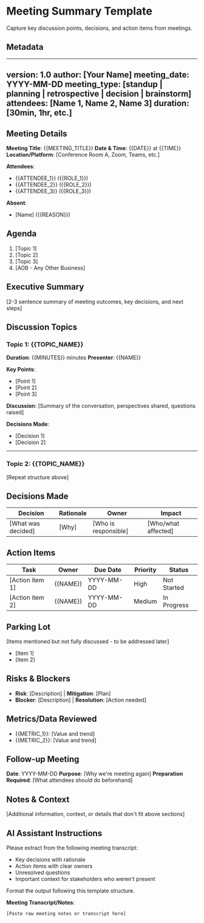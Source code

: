 # Meeting Summary Template
Capture key discussion points, decisions, and action items from meetings.

## Metadata
---
version: 1.0
author: [Your Name]
meeting_date: YYYY-MM-DD
meeting_type: [standup | planning | retrospective | decision | brainstorm]
attendees: [Name 1, Name 2, Name 3]
duration: [30min, 1hr, etc.]
---

## Meeting Details
**Meeting Title**: {{MEETING_TITLE}}
**Date & Time**: {{DATE}} at {{TIME}}
**Location/Platform**: [Conference Room A, Zoom, Teams, etc.]

**Attendees**:
- {{ATTENDEE_1}} ({{ROLE_1}})
- {{ATTENDEE_2}} ({{ROLE_2}})
- {{ATTENDEE_3}} ({{ROLE_3}})

**Absent**:
- [Name] ({{REASON}})

## Agenda
1. [Topic 1]
2. [Topic 2]
3. [Topic 3]
4. [AOB - Any Other Business]

## Executive Summary
[2-3 sentence summary of meeting outcomes, key decisions, and next steps]

## Discussion Topics

### Topic 1: {{TOPIC_NAME}}
**Duration**: {{MINUTES}} minutes
**Presenter**: {{NAME}}

**Key Points**:
- [Point 1]
- [Point 2]
- [Point 3]

**Discussion**:
[Summary of the conversation, perspectives shared, questions raised]

**Decisions Made**:
- [Decision 1]
- [Decision 2]

---

### Topic 2: {{TOPIC_NAME}}
[Repeat structure above]

## Decisions Made
| Decision | Rationale | Owner | Impact |
|----------|-----------|-------|--------|
| [What was decided] | [Why] | [Who is responsible] | [Who/what affected] |

## Action Items
| Task | Owner | Due Date | Priority | Status |
|------|-------|----------|----------|--------|
| [Action item 1] | {{NAME}} | YYYY-MM-DD | High | Not Started |
| [Action item 2] | {{NAME}} | YYYY-MM-DD | Medium | In Progress |

## Parking Lot
[Items mentioned but not fully discussed - to be addressed later]
- [Item 1]
- [Item 2]

## Risks & Blockers
- **Risk**: [Description] | **Mitigation**: [Plan]
- **Blocker**: [Description] | **Resolution**: [Action needed]

## Metrics/Data Reviewed
- {{METRIC_1}}: [Value and trend]
- {{METRIC_2}}: [Value and trend]

## Follow-up Meeting
**Date**: YYYY-MM-DD
**Purpose**: [Why we're meeting again]
**Preparation Required**: [What attendees should do beforehand]

## Notes & Context
[Additional information, context, or details that don't fit above sections]

## AI Assistant Instructions
Please extract from the following meeting transcript:
- Key decisions with rationale
- Action items with clear owners
- Unresolved questions
- Important context for stakeholders who weren't present

Format the output following this template structure.

**Meeting Transcript/Notes**:
```
[Paste raw meeting notes or transcript here]
```
